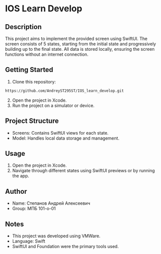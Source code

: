 # IOS Learn Develop

## Description
This project aims to implement the provided screen using SwiftUI. The screen consists of 5 states, starting from the initial state and progressively building up to the final state. All data is stored locally, ensuring the screen functions without an internet connection.

## Getting Started
1. Clone this repository:

```bash
https://github.com/AndreyST295ST/IOS_learn_develop.git
```

2. Open the project in Xcode.
3. Run the project on a simulator or device.

## Project Structure
- Screens: Contains SwiftUI views for each state.
- Model: Handles local data storage and management.

## Usage
1. Open the project in Xcode.
2. Navigate through different states using SwiftUI previews or by running the app.


## Author
- Name: Степанов Андрей Алексеевич
- Group: МПБ 101-о-01

## Notes
- This project was developed using VMWare.
- Language: Swift
- SwiftUI and Foundation were the primary tools used.